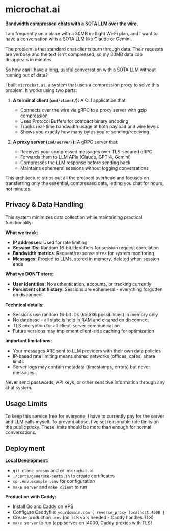 # microchat.ai

**Bandwidth compressed chats with a SOTA LLM over the wire.**

I am frequently on a plane with a 30MB in-flight Wi-Fi plan, and I want to have a
conversation with a SOTA LLM like Claude or Gemini.

The problem is that standard chat clients burn through data. Their requests are
verbose and the text isn't compressed, so my 30MB data cap disappears in
minutes.

So how can I have a long, useful conversation with a SOTA LLM without
running out of data?

I built `microchat.ai`, a system that uses a compression proxy to solve this
problem. It works using two parts:

1. **A terminal client (`cmd/client/`):** A CLI application that:
   - Connects over the wire via gRPC to a proxy server with gzip compression
   - Uses Protocol Buffers for compact binary encoding
   - Tracks real-time bandwidth usage at both payload and wire levels
   - Shows you exactly how many bytes you're sending/receiving

2. **A proxy server (`cmd/server/`):** A gRPC server that:
   - Receives your compressed messages over TLS-secured gRPC
   - Forwards them to LLM APIs (Claude, GPT-4, Gemini)
   - Compresses the LLM response before sending back
   - Maintains ephemeral sessions without logging conversations

This architecture strips out all the protocol overhead and focuses on
transferring only the essential, compressed data, letting you chat for hours,
not minutes.

## Privacy & Data Handling

This system minimizes data collection while maintaining practical functionality:

**What we track:**

- **IP addresses**: Used for rate limiting
- **Session IDs**: Random 16-bit identifiers for session request correlation
- **Bandwidth metrics**: Request/response sizes for system monitoring
- **Messages**: Proxied to LLMs, stored in memory, deleted when session ends

**What we DON'T store:**

- **User identities**: No authentication, accounts, or tracking currently
- **Persistent chat history**: Sessions are ephemeral - everything forgotten on disconnect

**Technical details:**

- Sessions use random 16-bit IDs (65,536 possibilities) in memory only
- No database - all state is held in RAM and cleared on disconnect
- TLS encryption for all client-server communication
- Future versions may implement client-side caching for optimization

**Important limitations:**

- Your messages ARE sent to LLM providers with their own data policies
- IP-based rate limiting means shared networks (offices, cafes) share limits
- Server logs may contain metadata (timestamps, errors) but never messages

Never send passwords, API keys, or other sensitive information through any chat system.

## Usage Limits

To keep this service free for everyone, I have to currently pay for the
server and LLM calls myself. To prevent abuse, I've set reasonable
rate limits on the public proxy. These limits should be more than
enough for normal conversations.

## Deployment

**Local Development:**

- `git clone <repo>` and `cd microchat.ai`
- `./certs/generate-certs.sh` to create certificates  
- `cp .env.example .env` for configuration
- `make server` and `make client` to run

**Production with Caddy:**

- Install Go and Caddy on VPS
- Configure Caddyfile: `yourdomain.com { reverse_proxy localhost:4000 }`
- Create production `.env` (no TLS vars needed - Caddy handles TLS)
- `make server` to run (app serves on :4000, Caddy proxies with TLS)
